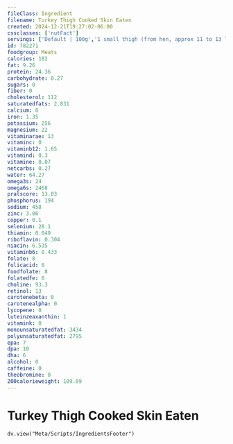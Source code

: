 ```yaml
---
fileClass: Ingredient
filename: Turkey Thigh Cooked Skin Eaten
created: 2024-12-21T19:27:02-06:00
cssclasses: ['nutFact']
servings: ['Default | 100g','1 small thigh (from hen, approx 11 to 13 lb bird) (yield after cooking, bone removed) | 225','1 medium thigh (approx 14 to 18 lb bird) (yield after cooking, bone removed) | 300','1 large thigh (from tom, approx 19 to 21 lb bird) (yield after cooking, bone removed) | 370','1 cup, diced, cooked | 135','1 oz, boneless, cooked | 28']
id: 782271
foodgroup: Meats
calories: 182
fat: 9.26
protein: 24.36
carbohydrate: 0.27
sugars: 0
fiber: 0
cholesterol: 112
saturatedfats: 2.831
calcium: 8
iron: 1.35
potassium: 256
magnesium: 22
vitaminarae: 13
vitaminc: 0
vitaminb12: 1.65
vitamind: 0.3
vitamine: 0.07
netcarbs: 0.27
water: 64.27
omega3s: 24
omega6s: 2468
pralscore: 13.03
phosphorus: 194
sodium: 458
zinc: 3.06
copper: 0.1
selenium: 28.1
thiamin: 0.049
riboflavin: 0.304
niacin: 6.535
vitaminb6: 0.433
folate: 8
folicacid: 0
foodfolate: 8
folatedfe: 8
choline: 93.3
retinol: 13
carotenebeta: 0
carotenealpha: 0
lycopene: 0
luteinzeaxanthin: 1
vitamink: 0
monounsaturatedfat: 3434
polyunsaturatedfat: 2795
epa: 7
dpa: 10
dha: 6
alcohol: 0
caffeine: 0
theobromine: 0
200calorieweight: 109.89
---
```


# Turkey Thigh Cooked Skin Eaten

```dataviewjs
dv.view("Meta/Scripts/IngredientsFooter")
```